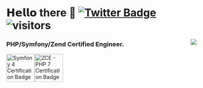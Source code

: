 # 𝗛𝗲𝗹𝗹𝗼 there 👋 [![Twitter Badge](https://img.shields.io/twitter/follow/lubo13_?style=social)](https://twitter.com/lubo13_) ![visitors](https://visitor-badge.laobi.icu/badge?page_id=lubo13)

<img align="right" src="https://github-readme-stats.vercel.app/api?username=lubo13&count_private=true&theme=onedark">

### PHP/Symfony/Zend Certified Engineer.

<img src="https://user-images.githubusercontent.com/10156301/109388166-109a9000-790e-11eb-8775-9311db14a958.png" alt="Symfony 4 Certification Badge" width="75" height="75"><img src="https://user-images.githubusercontent.com/10156301/109388173-1d1ee880-790e-11eb-9beb-79341713ae19.gif" alt="ZCE - PHP 7 Certification Badge" width="75" height="75">


<!--
https://shields.io/
https://gist.github.com/vinkla/dca76249ba6b73c5dd66a4e986df4c8d

**lubo13/lubo13** is a ✨ _special_ ✨ repository because its `README.md` (this file) appears on your GitHub profile.

Here are some ideas to get you started:

- 🔭 I’m currently working on ...
- 🌱 I’m currently learning ...
- 👯 I’m looking to collaborate on ...
- 🤔 I’m looking for help with ...
- 💬 Ask me about ...
- 📫 How to reach me: ...
- 😄 Pronouns: ...
- ⚡ Fun fact: ...
-->

